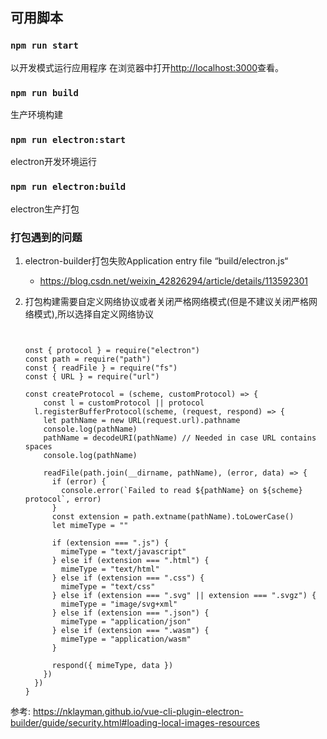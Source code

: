 ## 可用脚本

### `npm run start`
以开发模式运行应用程序
在浏览器中打开[http://localhost:3000](http://localhost:3000)查看。

### `npm run build`
生产环境构建

### `npm run electron:start`
electron开发环境运行

### `npm run electron:build`
electron生产打包



 
 ### 打包遇到的问题
 1. electron-builder打包失败Application entry file “build/electron.js“
	- https://blog.csdn.net/weixin_42826294/article/details/113592301

 2. 打包构建需要自定义网络协议或者关闭严格网络模式(但是不建议关闭严格网络模式),所以选择自定义网络协议

	```  自定义协议代码 参考vue-cli-plugin-electron-builder
		
	
	onst { protocol } = require("electron")
	const path = require("path")
	const { readFile } = require("fs")
	const { URL } = require("url")

	const createProtocol = (scheme, customProtocol) => {
		const l = customProtocol || protocol
	  l.registerBufferProtocol(scheme, (request, respond) => {
		let pathName = new URL(request.url).pathname
		console.log(pathName)
		pathName = decodeURI(pathName) // Needed in case URL contains spaces
		console.log(pathName)

		readFile(path.join(__dirname, pathName), (error, data) => {
		  if (error) {
			console.error(`Failed to read ${pathName} on ${scheme} protocol`, error)
		  }
		  const extension = path.extname(pathName).toLowerCase()
		  let mimeType = ""

		  if (extension === ".js") {
			mimeType = "text/javascript"
		  } else if (extension === ".html") {
			mimeType = "text/html"
		  } else if (extension === ".css") {
			mimeType = "text/css"
		  } else if (extension === ".svg" || extension === ".svgz") {
			mimeType = "image/svg+xml"
		  } else if (extension === ".json") {
			mimeType = "application/json"
		  } else if (extension === ".wasm") {
			mimeType = "application/wasm"
		  }

		  respond({ mimeType, data })
		})
	  })
	}
	```

参考: https://nklayman.github.io/vue-cli-plugin-electron-builder/guide/security.html#loading-local-images-resources